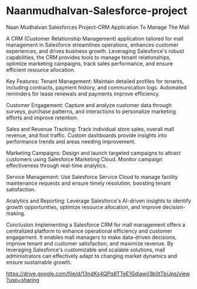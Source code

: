 # Naanmudhalvan-Salesforce-project

Naan Mudhalvan Salesforces Project-CRM Application To Manage The Mall

A CRM (Customer Relationship Management) application tailored for mall management in Salesforce streamlines operations, enhances customer experiences, and drives business growth. Leveraging Salesforce's robust capabilities, the CRM provides tools to manage tenant relationships, optimize marketing campaigns, track sales performance, and ensure efficient resource allocation.

Key Features:
Tenant Management:
Maintain detailed profiles for tenants, including contracts, payment history, and communication logs. Automated reminders for lease renewals and payments improve efficiency.

Customer Engagement:
Capture and analyze customer data through surveys, purchase patterns, and interactions to personalize marketing efforts and improve retention.

Sales and Revenue Tracking:
Track individual store sales, overall mall revenue, and foot traffic. Custom dashboards provide insights into performance trends and areas needing improvement.

Marketing Campaigns:
Design and launch targeted campaigns to attract customers using Salesforce Marketing Cloud. Monitor campaign effectiveness through real-time analytics.

Service Management:
Use Salesforce Service Cloud to manage facility maintenance requests and ensure timely resolution, boosting tenant satisfaction.

Analytics and Reporting:
Leverage Salesforce's AI-driven insights to identify growth opportunities, optimize resource allocation, and improve decision-making.

Conclusion
Implementing a Salesforce CRM for mall management offers a centralized platform to enhance operational efficiency and customer engagement. It enables mall managers to make data-driven decisions, improve tenant and customer satisfaction, and maximize revenue. By leveraging Salesforce's customizable and scalable solutions, mall administrators can effectively adapt to changing market dynamics and ensure sustainable growth.

https://drive.google.com/file/d/13ndKs4QPq8TTeE1GdjawiI3b0tTbiJps/view?usp=sharing
